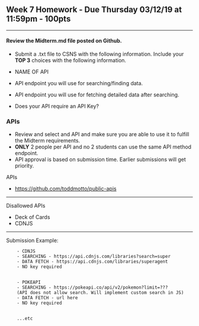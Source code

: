 ## Week 7 Homework - Due Thursday 03/12/19 at 11:59pm - 100pts

---
#### Review the Midterm.md file posted on Github.

- Submit a .txt file to CSNS with the following information. Include your **TOP 3** choices with the following information.

- NAME OF API
- API endpoint you will use for searching/finding data.
- API endpoint you will use for fetching detailed data after searching.
- Does your API require an API Key?


### APIs <br/>
  - Review and select and API and make sure you are able to use it to fulfill the Midterm requirements.
  - **ONLY** 2 people per API and no 2 students can use the same API method endpoint.
  - API approval is based on submission time. Earlier submissions will get priority.

APIs
- https://github.com/toddmotto/public-apis

---

Disallowed APIs
- Deck of Cards
- CDNJS

---

Submission Example:

        - CDNJS
        - SEARCHING - https://api.cdnjs.com/libraries?search=super
        - DATA FETCH - https://api.cdnjs.com/libraries/superagent
        - NO key required


        - POKEAPI
        - SEARCHING - https://pokeapi.co/api/v2/pokemon?limit=???
        (API does not allow search. Will implement custom search in JS)
        - DATA FETCH - url here
        - NO key required


        ...etc
